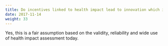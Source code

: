```yaml
---
title: Do incentives linked to health impact lead to innovation which is more linked to health impact?
date: 2017-11-14
weight: 33
---
```


Yes, this is a fair assumption based on the validity, reliability and wide use of health impact assessment today. 
